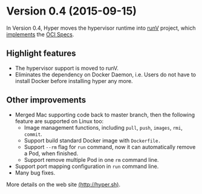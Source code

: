 # Version 0.4 (2015-09-15)

In Version 0.4, Hyper moves the hypervisor runtime into [runV](https://github.com/hyperhq/runv) project,
which [implements](https://github.com/opencontainers/specs/blob/master/implementations.md) the [OCI Specs](https://github.com/opencontainers/specs).

## Highlight features

- The hypervisor support is moved to runV.
- Eliminates the dependency on Docker Daemon, i.e. Users do not have to install Docker before installing hyper any more.

## Other improvements

- Merged Mac supporting code back to master branch, then the following feature are supported on Linux too:
  - Image management functions, including `pull`, `push`, `images`, `rmi`, `commit`.
  - Support build standard Docker image with `Dockerfile.`
  - Support `--rm` flag for `run` command, now it can automatically remove a Pod, when finished.
  - Support remove multiple Pod in one `rm` command line.
- Support port mapping configuration in `run` command line.
- Many bug fixes.

More details on the web site [(http://hyper.sh)](http://hyper.sh/).
